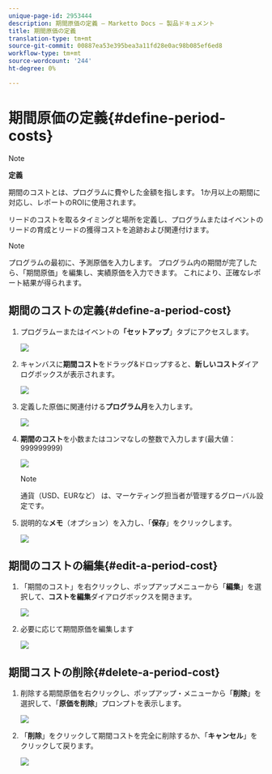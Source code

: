 ```yaml
---
unique-page-id: 2953444
description: 期間原価の定義 — Marketto Docs — 製品ドキュメント
title: 期間原価の定義
translation-type: tm+mt
source-git-commit: 00887ea53e395bea3a11fd28e0ac98b085ef6ed8
workflow-type: tm+mt
source-wordcount: '244'
ht-degree: 0%

---
```



# 期間原価の定義{#define-period-costs}

>[!NOTE]
>
>**定義**
>
>期間のコストとは、プログラムに費やした金額を指します。 1か月以上の期間に対応し、レポートのROIに使用されます。

リードのコストを取るタイミングと場所を定義し、プログラムまたはイベントのリードの育成とリードの獲得コストを追跡および関連付けます。

>[!NOTE]
>
>プログラムの最初に、予測原価を入力します。 プログラム内の期間が完了したら、「期間原価」を編集し、実績原価を入力できます。 これにより、正確なレポート結果が得られます。

## 期間のコストの定義{#define-a-period-cost}

1. プログラムーまたはイベントの&#x200B;**「セットアップ**」タブにアクセスします。

   ![](assets/image2015-4-24-11-3a13-3a27.png)

1. キャンバスに&#x200B;**期間コスト**&#x200B;をドラッグ&amp;ドロップすると、**新しいコスト**&#x200B;ダイアログボックスが表示されます。

   ![](assets/image2015-4-24-16-3a31-3a15.png)

1. 定義した原価に関連付ける&#x200B;**プログラム月**&#x200B;を入力します。

   ![](assets/image2015-4-24-16-3a11-3a30.png)

1. **期間のコスト**&#x200B;を小数またはコンマなしの整数で入力します(最大値：999999999)

   ![](assets/image2015-4-24-16-3a10-3a24.png)

   >[!NOTE]
   >
   >通貨（USD、EURなど） は、マーケティング担当者が管理するグローバル設定です。

1. 説明的な&#x200B;**メモ**（オプション）を入力し、「**保存**」をクリックします。

   ![](assets/image2015-4-24-16-3a21-3a16.png)

## 期間のコストの編集{#edit-a-period-cost}

1. 「期間のコスト」を右クリックし、ポップアップメニューから「**編集**」を選択して、**コストを編集**&#x200B;ダイアログボックスを開きます。

   ![](assets/image2015-4-24-16-3a26-3a29.png)

1. 必要に応じて期間原価を編集します

   ![](assets/image2015-4-24-16-3a27-3a38.png)

## 期間コストの削除{#delete-a-period-cost}

1. 削除する期間原価を右クリックし、ポップアップ・メニューから「**削除**」を選択して、「**原価を削除**」プロンプトを表示します。

   ![](assets/image2015-4-24-16-3a33-3a32.png)

1. 「**削除**」をクリックして期間コストを完全に削除するか、「**キャンセル**」をクリックして戻ります。

   ![](assets/image2015-4-24-16-3a34-3a38.png)

